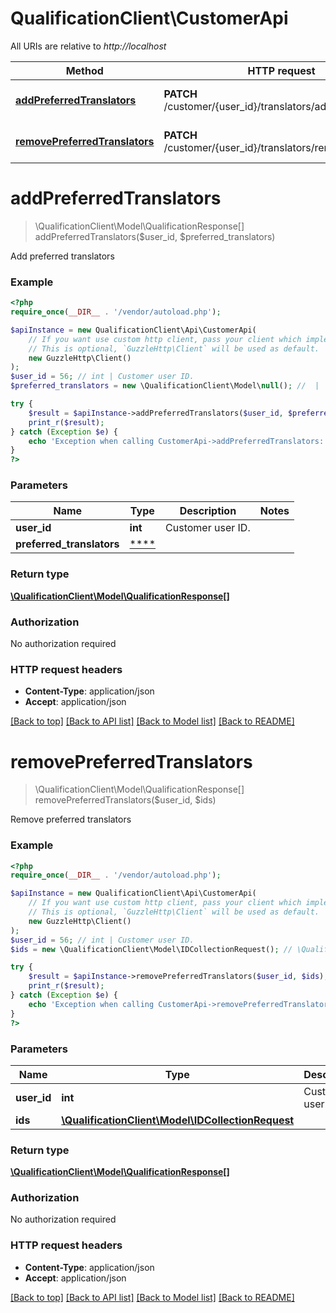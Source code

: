 # QualificationClient\CustomerApi

All URIs are relative to *http://localhost*

Method | HTTP request | Description
------------- | ------------- | -------------
[**addPreferredTranslators**](CustomerApi.md#addPreferredTranslators) | **PATCH** /customer/{user_id}/translators/add_preferred | Add preferred translators
[**removePreferredTranslators**](CustomerApi.md#removePreferredTranslators) | **PATCH** /customer/{user_id}/translators/remove_preferred | Remove preferred translators


# **addPreferredTranslators**
> \QualificationClient\Model\QualificationResponse[] addPreferredTranslators($user_id, $preferred_translators)

Add preferred translators



### Example
```php
<?php
require_once(__DIR__ . '/vendor/autoload.php');

$apiInstance = new QualificationClient\Api\CustomerApi(
    // If you want use custom http client, pass your client which implements `GuzzleHttp\ClientInterface`.
    // This is optional, `GuzzleHttp\Client` will be used as default.
    new GuzzleHttp\Client()
);
$user_id = 56; // int | Customer user ID.
$preferred_translators = new \QualificationClient\Model\null(); //  | 

try {
    $result = $apiInstance->addPreferredTranslators($user_id, $preferred_translators);
    print_r($result);
} catch (Exception $e) {
    echo 'Exception when calling CustomerApi->addPreferredTranslators: ', $e->getMessage(), PHP_EOL;
}
?>
```

### Parameters

Name | Type | Description  | Notes
------------- | ------------- | ------------- | -------------
 **user_id** | **int**| Customer user ID. |
 **preferred_translators** | [****](../Model/.md)|  |

### Return type

[**\QualificationClient\Model\QualificationResponse[]**](../Model/QualificationResponse.md)

### Authorization

No authorization required

### HTTP request headers

 - **Content-Type**: application/json
 - **Accept**: application/json

[[Back to top]](#) [[Back to API list]](../../README.md#documentation-for-api-endpoints) [[Back to Model list]](../../README.md#documentation-for-models) [[Back to README]](../../README.md)

# **removePreferredTranslators**
> \QualificationClient\Model\QualificationResponse[] removePreferredTranslators($user_id, $ids)

Remove preferred translators



### Example
```php
<?php
require_once(__DIR__ . '/vendor/autoload.php');

$apiInstance = new QualificationClient\Api\CustomerApi(
    // If you want use custom http client, pass your client which implements `GuzzleHttp\ClientInterface`.
    // This is optional, `GuzzleHttp\Client` will be used as default.
    new GuzzleHttp\Client()
);
$user_id = 56; // int | Customer user ID.
$ids = new \QualificationClient\Model\IDCollectionRequest(); // \QualificationClient\Model\IDCollectionRequest | 

try {
    $result = $apiInstance->removePreferredTranslators($user_id, $ids);
    print_r($result);
} catch (Exception $e) {
    echo 'Exception when calling CustomerApi->removePreferredTranslators: ', $e->getMessage(), PHP_EOL;
}
?>
```

### Parameters

Name | Type | Description  | Notes
------------- | ------------- | ------------- | -------------
 **user_id** | **int**| Customer user ID. |
 **ids** | [**\QualificationClient\Model\IDCollectionRequest**](../Model/IDCollectionRequest.md)|  |

### Return type

[**\QualificationClient\Model\QualificationResponse[]**](../Model/QualificationResponse.md)

### Authorization

No authorization required

### HTTP request headers

 - **Content-Type**: application/json
 - **Accept**: application/json

[[Back to top]](#) [[Back to API list]](../../README.md#documentation-for-api-endpoints) [[Back to Model list]](../../README.md#documentation-for-models) [[Back to README]](../../README.md)

